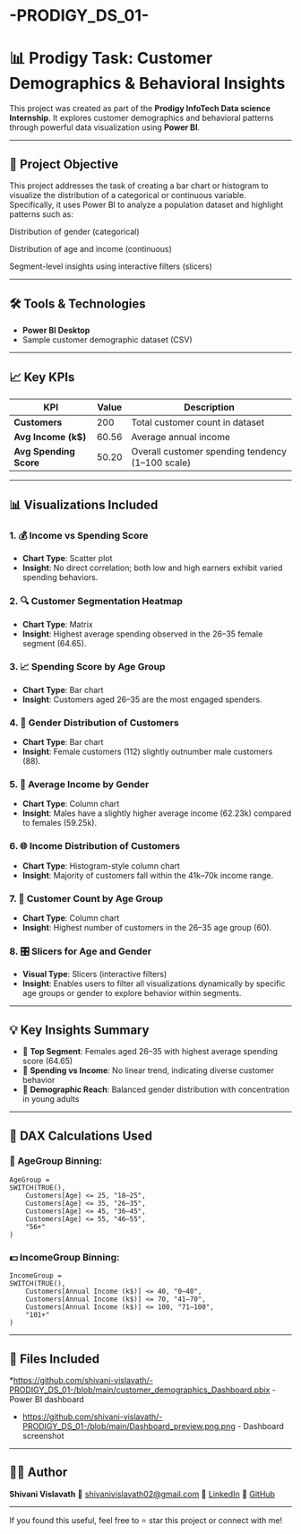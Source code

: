 # -PRODIGY_DS_01-
# 📊 Prodigy Task: Customer Demographics & Behavioral Insights

This project was created as part of the **Prodigy InfoTech Data science Internship**. It explores customer demographics and behavioral patterns through powerful data visualization using **Power BI**.

---

## 📍 Project Objective

This project addresses the task of creating a bar chart or histogram to visualize the distribution of a categorical or continuous variable. Specifically, it uses Power BI to analyze a population dataset and highlight patterns such as:

Distribution of gender (categorical)

Distribution of age and income (continuous)

Segment-level insights using interactive filters (slicers)

---

## 🛠 Tools & Technologies

* **Power BI Desktop**
* Sample customer demographic dataset (CSV)

---

## 📈 Key KPIs

| KPI                    | Value | Description                                      |
| ---------------------- | ----- | ------------------------------------------------ |
| **Customers**          | 200   | Total customer count in dataset                  |
| **Avg Income (k\$)**   | 60.56 | Average annual income                            |
| **Avg Spending Score** | 50.20 | Overall customer spending tendency (1–100 scale) |

---

## 📊 Visualizations Included

### 1. 💰 **Income vs Spending Score**

* **Chart Type**: Scatter plot
* **Insight**: No direct correlation; both low and high earners exhibit varied spending behaviors.

### 2. 🔍 **Customer Segmentation Heatmap**

* **Chart Type**: Matrix
* **Insight**: Highest average spending observed in the 26–35 female segment (64.65).

### 3. 📈 **Spending Score by Age Group**

* **Chart Type**: Bar chart
* **Insight**: Customers aged 26–35 are the most engaged spenders.

### 4. 👤 **Gender Distribution of Customers**

* **Chart Type**: Bar chart
* **Insight**: Female customers (112) slightly outnumber male customers (88).

### 5. 📅 **Average Income by Gender**

* **Chart Type**: Column chart
* **Insight**: Males have a slightly higher average income (62.23k) compared to females (59.25k).

### 6. 🌐 **Income Distribution of Customers**

* **Chart Type**: Histogram-style column chart
* **Insight**: Majority of customers fall within the 41k–70k income range.

### 7. 📅 **Customer Count by Age Group**

* **Chart Type**: Column chart
* **Insight**: Highest number of customers in the 26–35 age group (60).

### 8. 🎛️ **Slicers for Age and Gender**

* **Visual Type**: Slicers (interactive filters)
* **Insight**: Enables users to filter all visualizations dynamically by specific age groups or gender to explore behavior within segments.

---

## 💡 Key Insights Summary

* 👧 **Top Segment**: Females aged 26–35 with highest average spending score (64.65)
* 🧮 **Spending vs Income**: No linear trend, indicating diverse customer behavior
* 👥 **Demographic Reach**: Balanced gender distribution with concentration in young adults

---

## 📘 DAX Calculations Used

### 🎂 AgeGroup Binning:

```DAX
AgeGroup = 
SWITCH(TRUE(),
    Customers[Age] <= 25, "18–25",
    Customers[Age] <= 35, "26–35",
    Customers[Age] <= 45, "36–45",
    Customers[Age] <= 55, "46–55",
    "56+"
)
```

### 💵 IncomeGroup Binning:

```DAX
IncomeGroup = 
SWITCH(TRUE(),
    Customers[Annual Income (k$)] <= 40, "0–40",
    Customers[Annual Income (k$)] <= 70, "41–70",
    Customers[Annual Income (k$)] <= 100, "71–100",
    "101+"
)
```

---

## 📁 Files Included

*https://github.com/shivani-vislavath/-PRODIGY_DS_01-/blob/main/customer_demographics_Dashboard.pbix - Power BI dashboard
* https://github.com/shivani-vislavath/-PRODIGY_DS_01-/blob/main/Dashboard_preview.png.png - Dashboard screenshot

---

## 👨‍💻 Author

**Shivani Vislavath**
📧 [shivanivislavath02@gmail.com](mailto:shivanivislavath02@gmail.com)
🔗 [LinkedIn](https://www.linkedin.com/in/shivani-vislavath-680102286)
🔗 [GitHub](https://github.com/shivani-vislavath)

---

If you found this useful, feel free to ⭐ star this project or connect with me!
